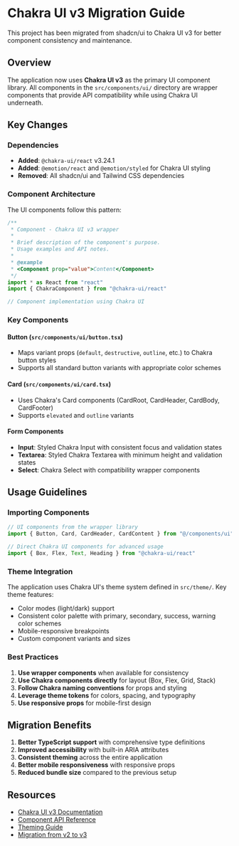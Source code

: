 # Chakra UI v3 Migration Guide

This project has been migrated from shadcn/ui to Chakra UI v3 for better component consistency and maintenance.

## Overview

The application now uses **Chakra UI v3** as the primary UI component library. All components in the `src/components/ui/` directory are wrapper components that provide API compatibility while using Chakra UI underneath.

## Key Changes

### Dependencies
- **Added**: `@chakra-ui/react` v3.24.1
- **Added**: `@emotion/react` and `@emotion/styled` for Chakra UI styling
- **Removed**: All shadcn/ui and Tailwind CSS dependencies

### Component Architecture

The UI components follow this pattern:

```typescript
/**
 * Component - Chakra UI v3 wrapper
 * 
 * Brief description of the component's purpose.
 * Usage examples and API notes.
 * 
 * @example
 * <Component prop="value">Content</Component>
 */
import * as React from "react"
import { ChakraComponent } from "@chakra-ui/react"

// Component implementation using Chakra UI
```

### Key Components

#### Button (`src/components/ui/button.tsx`)
- Maps variant props (`default`, `destructive`, `outline`, etc.) to Chakra button styles
- Supports all standard button variants with appropriate color schemes

#### Card (`src/components/ui/card.tsx`)
- Uses Chakra's Card components (CardRoot, CardHeader, CardBody, CardFooter)
- Supports `elevated` and `outline` variants

#### Form Components
- **Input**: Styled Chakra Input with consistent focus and validation states
- **Textarea**: Styled Chakra Textarea with minimum height and validation states
- **Select**: Chakra Select with compatibility wrapper components

## Usage Guidelines

### Importing Components

```typescript
// UI components from the wrapper library
import { Button, Card, CardHeader, CardContent } from "@/components/ui"

// Direct Chakra UI components for advanced usage
import { Box, Flex, Text, Heading } from "@chakra-ui/react"
```

### Theme Integration

The application uses Chakra UI's theme system defined in `src/theme/`. Key theme features:

- Color modes (light/dark) support
- Consistent color palette with primary, secondary, success, warning color schemes
- Mobile-responsive breakpoints
- Custom component variants and sizes

### Best Practices

1. **Use wrapper components** when available for consistency
2. **Use Chakra components directly** for layout (Box, Flex, Grid, Stack)
3. **Follow Chakra naming conventions** for props and styling
4. **Leverage theme tokens** for colors, spacing, and typography
5. **Use responsive props** for mobile-first design

## Migration Benefits

1. **Better TypeScript support** with comprehensive type definitions
2. **Improved accessibility** with built-in ARIA attributes
3. **Consistent theming** across the entire application
4. **Better mobile responsiveness** with responsive props
5. **Reduced bundle size** compared to the previous setup

## Resources

- [Chakra UI v3 Documentation](https://v3.chakra-ui.com/)
- [Component API Reference](https://v3.chakra-ui.com/docs/components)
- [Theming Guide](https://v3.chakra-ui.com/docs/styled-system/theming)
- [Migration from v2 to v3](https://v3.chakra-ui.com/docs/migration)